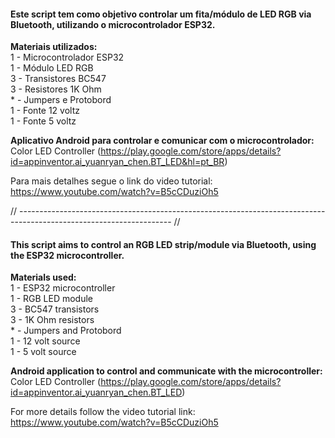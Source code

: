 <h4>Este script tem como objetivo controlar um fita/módulo de LED RGB via Bluetooth, utilizando o microcontrolador ESP32.</h4>

<b>Materiais utilizados:</b>
<br style="margin-left:3px;">1 - Microcontrolador ESP32
<br style="margin-left:3px;">1 - Módulo LED RGB
<br style="margin-left:3px;">3 - Transistores BC547
<br style="margin-left:3px;">3 - Resistores 1K Ohm
<br style="margin-left:3px;">* - Jumpers e Protobord
<br style="margin-left:3px;">1 - Fonte 12 voltz
<br style="margin-left:3px;">1 - Fonte 5 voltz

<b>Aplicativo Android para controlar e comunicar com o microcontrolador:</b>
<br style="margin-left:3px;">Color LED Controller (https://play.google.com/store/apps/details?id=appinventor.ai_yuanryan_chen.BT_LED&hl=pt_BR)

Para mais detalhes segue o link do video tutorial: https://www.youtube.com/watch?v=B5cCDuziOh5

// -------------------------------------------------------------------------------------------------------------------- //

<h4>This script aims to control an RGB LED strip/module via Bluetooth, using the ESP32 microcontroller.</h4>

<b>Materials used:</b>
<br style="margin-left:3px;">1 - ESP32 microcontroller
<br style="margin-left:3px;">1 - RGB LED module
<br style="margin-left:3px;">3 - BC547 transistors
<br style="margin-left:3px;">3 - 1K Ohm resistors
<br style="margin-left:3px;">* - Jumpers and Protobord
<br style="margin-left:3px;">1 - 12 volt source
<br style="margin-left:3px;">1 - 5 volt source

<b>Android application to control and communicate with the microcontroller:</b>
<br style="margin-left:3px;">Color LED Controller (https://play.google.com/store/apps/details?id=appinventor.ai_yuanryan_chen.BT_LED)

For more details follow the video tutorial link: https://www.youtube.com/watch?v=B5cCDuziOh5